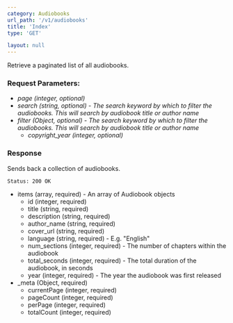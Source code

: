 ```yaml
---
category: Audiobooks
url_path: '/v1/audiobooks'
title: 'Index'
type: 'GET'

layout: null
---
```

Retrieve a paginated list of all audiobooks.

### Request Parameters:
* _page (integer, optional)_
* _search (string, optional) - The search keyword by which to filter the audiobooks. This will search by audiobook title or author name_
* _filter (Object, optional) - The search keyword by which to filter the audiobooks. This will search by audiobook title or author name_
    * _copyright_year (integer, optional)_

### Response

Sends back a collection of audiobooks.

```Status: 200 OK```


* items (array, required) - An array of Audiobook objects
    * id (integer, required)
    * title (string, required)
    * description (string, required)
    * author_name (string, required)
    * cover_url (string, required)
    * language (string, required) - E.g. "English"
    * num_sections (integer, required) - The number of chapters within the audiobook
    * total_seconds (integer, required) - The total duration of the audiobook, in seconds
    * year (integer, required) - The year the audiobook was first released
* _meta (Object, required)
    * currentPage (integer, required)
    * pageCount (integer, required)
    * perPage (integer, required)
    * totalCount (integer, required)
